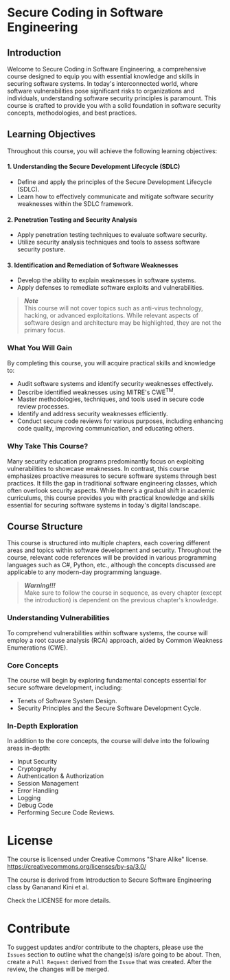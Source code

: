 # Secure Coding in Software Engineering

## Introduction

Welcome to Secure Coding in Software Engineering, a comprehensive course designed to equip you with essential knowledge
and skills in securing software systems. In today's interconnected world, where software vulnerabilities pose
significant risks to organizations and individuals, understanding software security principles is paramount. This course
is crafted to provide you with a solid foundation in software security concepts, methodologies, and best practices.

## Learning Objectives

Throughout this course, you will achieve the following learning objectives:

#### 1. Understanding the Secure Development Lifecycle (SDLC)

-   Define and apply the principles of the Secure Development Lifecycle (SDLC).
-   Learn how to effectively communicate and mitigate software security weaknesses within the SDLC framework.

#### 2. Penetration Testing and Security Analysis

-   Apply penetration testing techniques to evaluate software security.
-   Utilize security analysis techniques and tools to assess software security posture.

#### 3. Identification and Remediation of Software Weaknesses

-   Develop the ability to explain weaknesses in software systems.
-   Apply defenses to remediate software exploits and vulnerabilities.

> _**Note**_ <br> This course will not cover topics such as anti-virus technology, hacking, or advanced exploitations.
> While relevant aspects of software design and architecture may be highlighted, they are not the primary focus.

### What You Will Gain

By completing this course, you will acquire practical skills and knowledge to:

-   Audit software systems and identify security weaknesses effectively.
-   Describe identified weaknesses using MITRE's CWE<sup>TM</sup>.
-   Master methodologies, techniques, and tools used in secure code review processes.
-   Identify and address security weaknesses efficiently.
-   Conduct secure code reviews for various purposes, including enhancing code quality, improving communication, and
    educating others.

### Why Take This Course?

Many security education programs predominantly focus on exploiting vulnerabilities to showcase weaknesses. In contrast,
this course emphasizes proactive measures to secure software systems through best practices. It fills the gap in
traditional software engineering classes, which often overlook security aspects. While there's a gradual shift in
academic curriculums, this course provides you with practical knowledge and skills essential for securing software
systems in today's digital landscape.

## Course Structure

This course is structured into multiple chapters, each covering different areas and topics within software development
and security. Throughout the course, relevant code references will be provided in various programming languages such as
C#, Python, etc., although the concepts discussed are applicable to any modern-day programming language.

> _**Warning!!!**_ <br> Make sure to follow the course in sequence, as every chapter (except the introduction) is
> dependent on the previous chapter's knowledge.

### Understanding Vulnerabilities

To comprehend vulnerabilities within software systems, the course will employ a root cause analysis (RCA) approach,
aided by Common Weakness Enumerations (CWE).

### Core Concepts

The course will begin by exploring fundamental concepts essential for secure software development, including:

-   Tenets of Software System Design.
-   Security Principles and the Secure Software Development Cycle.

### In-Depth Exploration

In addition to the core concepts, the course will delve into the following areas in-depth:

-   Input Security
-   Cryptography
-   Authentication & Authorization
-   Session Management
-   Error Handling
-   Logging
-   Debug Code
-   Performing Secure Code Reviews.

# License

The course is licensed under Creative Commons "Share Alike" license. https://creativecommons.org/licenses/by-sa/3.0/

The course is derived from Introduction to Secure Software Engineering class by Gananand Kini et al.

Check the LICENSE for more details.

# Contribute

To suggest updates and/or contribute to the chapters, please use the `Issues` section to outline what the change(s)
is/are going to be about. Then, create a `Pull Request` derived from the `Issue` that was created. After the review, the
changes will be merged.
